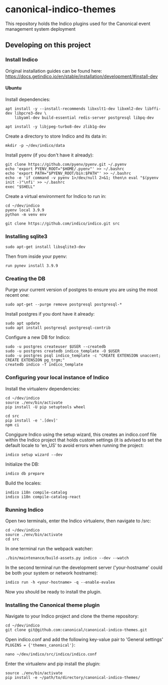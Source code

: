 # canonical-indico-themes
This repository holds the Indico plugins used for the Canonical event management system deployment

## Developing on this project

### Install Indico
Original installation guides can be found here: https://docs.getindico.io/en/stable/installation/development/#install-dev

#### Ubuntu

Install dependencies:
```
apt install -y --install-recommends libxslt1-dev libxml2-dev libffi-dev libpcre3-dev \
    libyaml-dev build-essential redis-server postgresql libpq-dev
```

```
apt install -y libjpeg-turbo8-dev zlib1g-dev
```

Create a directory to store Indico and its data in:
```
mkdir -p ~/dev/indico/data
```

Install pyenv (if you don't have it already):
```
git clone https://github.com/pyenv/pyenv.git ~/.pyenv
echo 'export PYENV_ROOT="$HOME/.pyenv"' >> ~/.bashrc
echo 'export PATH="$PYENV_ROOT/bin:$PATH"' >> ~/.bashrc
echo -e 'if command -v pyenv 1>/dev/null 2>&1; then\n eval "$(pyenv init -)"\nfi' >> ~/.bashrc
exec "$SHELL"
```

Create a virtual environment for Indico to run in:
```
cd ~/dev/indico
pyenv local 3.9.9
python -m venv env
```

```
git clone https://github.com/indico/indico.git src
```

### Installing sqlite3

```
sudo apt-get install libsqlite3-dev
```

Then from inside your pyenv:
```
run pynev install 3.9.9
```

### Creating the DB

Purge your current version of postgres to ensure you are using the most recent one:
```
sudo apt-get --purge remove postgresql postgresql-*
```

Install postgres if you dont have it already:
```
sudo apt update
sudo apt install postgresql postgresql-contrib
```


Configure a new DB for Indico:
```
sudo -u postgres createuser $USER --createdb
sudo -u postgres createdb indico_template -O $USER
sudo -u postgres psql indico_template -c "CREATE EXTENSION unaccent; CREATE EXTENSION pg_trgm;"
createdb indico -T indico_template
```

### Configuring your local instance of Indico

Install the virtualenv dependencies:
```
cd ~/dev/indico
source ./env/bin/activate
pip install -U pip setuptools wheel

cd src
pip install -e '.[dev]'
npm ci
```

Congigure Indico using the setup wizard, this creates an indico.conf file within the Indico project that holds custom settings (it is advised to set the default locale to 'en_US' to avoid errors when running the project:
```
indico setup wizard --dev
```

Initialize the DB:
```
indico db prepare
```

Build the locales:
```
indico i18n compile-catalog
indico i18n compile-catalog-react
```

### Running Indico

Open two terminals, enter the Indico virtualenv, then navigate to /src:
```
cd ~/dev/indico
source ./env/bin/activate
cd src
```

In one terminal run the webpack watcher:
```
./bin/maintenance/build-assets.py indico --dev --watch
```

In the second terminal run the development server ('your-hostname' could be both your system or network hostname):
```
indico run -h <your-hostname> -q --enable-evalex
```
Now you should be ready to install the plugin.

### Installing the Canonical theme plugin

Navigate to your Indico project and clone the theme repository:
```
cd ~/dev/indico
git clone git@github.com:canonical/canonical-indico-themes.git
```

Open indico.conf and add the following key-value pair to 'General settings' `PLUGINS = {'themes_canonical'}`:
```
nano ~/dev/indico/src/indico/indico.conf 
```

Enter the virtualenv and pip install the plugin:
```
source ./env/bin/activate
pip install -e ~/path/to/directory/canonical-indico-themes/
```
